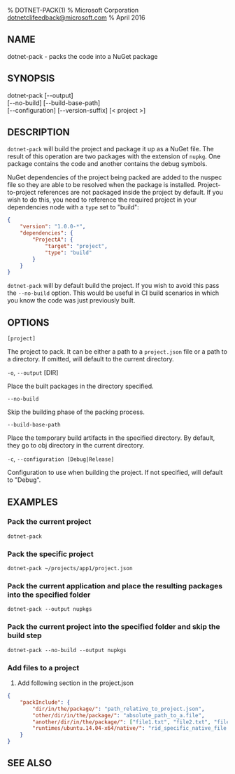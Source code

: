 % DOTNET-PACK(1)
% Microsoft Corporation dotnetclifeedback@microsoft.com
% April 2016

## NAME

dotnet-pack - packs the code into a NuGet package

## SYNOPSIS

dotnet-pack [--output]  
    [--no-build] [--build-base-path]  
    [--configuration]  [--version-suffix]
    [< project >]  

## DESCRIPTION

`dotnet-pack` will build the project and package it up as a NuGet file. The result of this operation are two packages 
with the extension of `nupkg`. One package contains the code and another contains the debug symbols. 

NuGet dependencies of the project being packed are added to the nuspec file so they are able to be resolved when the 
package is installed. Project-to-project references are not packaged inside the project by default. If you wish to do 
this, you need to reference the required project in your dependencies node with a `type` set to "build":

```json
{
    "version": "1.0.0-*",
    "dependencies": {
        "ProjectA": {
            "target": "project",
            "type": "build"
        }
    }
}
```

`dotnet-pack` will by default build the project. If you wish to avoid this pass the `--no-build` option. This would be 
useful in CI build scenarios in which you know the code was just previously built. 

## OPTIONS

`[project]` 
    
The project to pack. It can be either a path to a `project.json` file or a path to a directory. If omitted, will
default to the current directory. 

`-o`, `--output` [DIR]

Place the built packages in the directory specified. 


`--no-build`

Skip the building phase of the packing process. 

`--build-base-path`

Place the temporary build artifacts in the specified directory. By default, they go to obj directory in the current directory. 

`-c`, `--configuration [Debug|Release]`

Configuration to use when building the project. If not specified, will default to "Debug".

## EXAMPLES

### Pack the current project
`dotnet-pack`

### Pack the specific project
`dotnet-pack ~/projects/app1/project.json`

### Pack the current application and place the resulting packages into the specified folder	
`dotnet-pack --output nupkgs`

### Pack the current project into the specified folder and skip the build step
`dotnet-pack --no-build --output nupkgs`

### Add files to a project
1. Add following section in the project.json
```json
{
    "packInclude": {
        "dir/in/the/package/": "path_relative_to_project.json",
        "other/dir/in/the/package/": "absolute_path_to_a.file",
        "another/dir/in/the/package/": ["file1.txt", "file2.txt", "file3.txt"],
        "runtimes/ubuntu.14.04-x64/native/": "rid_specific_native_file.so"
    }
}
```

## SEE ALSO

